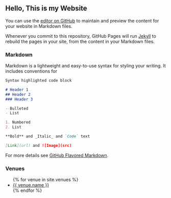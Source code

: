 ## Hello, This is my Website

You can use the [editor on GitHub](https://github.com/robharper/jekyll-test/edit/master/index.md) to maintain and preview the content for your website in Markdown files.

Whenever you commit to this repository, GitHub Pages will run [Jekyll](https://jekyllrb.com/) to rebuild the pages in your site, from the content in your Markdown files.

### Markdown

Markdown is a lightweight and easy-to-use syntax for styling your writing. It includes conventions for

```markdown
Syntax highlighted code block

# Header 1
## Header 2
### Header 3

- Bulleted
- List

1. Numbered
2. List

**Bold** and _Italic_ and `Code` text

[Link](url) and ![Image](src)
```

For more details see [GitHub Flavored Markdown](https://guides.github.com/features/mastering-markdown/).

### Venues

<ul>
{% for venue in site.venues %}
  <li>
    <a href="{{ venue.url }}">
      {{ venue.name }}
    </a>
  </li>
{% endfor %}
</ul>
